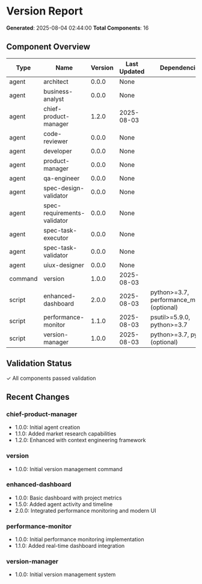# Version Report

**Generated**: 2025-08-04 02:44:00
**Total Components**: 16

## Component Overview

| Type | Name | Version | Last Updated | Dependencies |
|------|------|---------|--------------|--------------|
| agent | architect | 0.0.0 | None |  |
| agent | business-analyst | 0.0.0 | None |  |
| agent | chief-product-manager | 1.2.0 | 2025-08-03 |  |
| agent | code-reviewer | 0.0.0 | None |  |
| agent | developer | 0.0.0 | None |  |
| agent | product-manager | 0.0.0 | None |  |
| agent | qa-engineer | 0.0.0 | None |  |
| agent | spec-design-validator | 0.0.0 | None |  |
| agent | spec-requirements-validator | 0.0.0 | None |  |
| agent | spec-task-executor | 0.0.0 | None |  |
| agent | spec-task-validator | 0.0.0 | None |  |
| agent | uiux-designer | 0.0.0 | None |  |
| command | version | 1.0.0 | 2025-08-03 |  |
| script | enhanced-dashboard | 2.0.0 | 2025-08-03 | python>=3.7, performance_monitor (optional) |
| script | performance-monitor | 1.1.0 | 2025-08-03 | psutil>=5.9.0, python>=3.7 |
| script | version-manager | 1.0.0 | 2025-08-03 | python>=3.7, pyyaml (optional) |

## Validation Status

✓ All components passed validation

## Recent Changes

### chief-product-manager
- 1.0.0: Initial agent creation
- 1.1.0: Added market research capabilities
- 1.2.0: Enhanced with context engineering framework

### version
- 1.0.0: Initial version management command

### enhanced-dashboard
- 1.0.0: Basic dashboard with project metrics
- 1.5.0: Added agent activity and timeline
- 2.0.0: Integrated performance monitoring and modern UI

### performance-monitor
- 1.0.0: Initial performance monitoring implementation
- 1.1.0: Added real-time dashboard integration

### version-manager
- 1.0.0: Initial version management system

